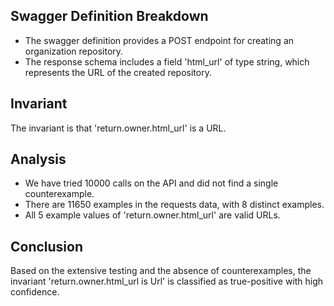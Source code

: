 ## Swagger Definition Breakdown
- The swagger definition provides a POST endpoint for creating an organization repository.
- The response schema includes a field 'html_url' of type string, which represents the URL of the created repository.

## Invariant
The invariant is that 'return.owner.html_url' is a URL.

## Analysis
- We have tried 10000 calls on the API and did not find a single counterexample.
- There are 11650 examples in the requests data, with 8 distinct examples.
- All 5 example values of 'return.owner.html_url' are valid URLs.

## Conclusion
Based on the extensive testing and the absence of counterexamples, the invariant 'return.owner.html_url is Url' is classified as true-positive with high confidence.
